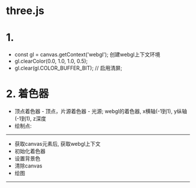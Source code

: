 



# three.js 


# 1. 
* const gl = canvas.getContext('webgl'); 创建webgl上下文环境
* gl.clearColor(0.0, 1.0, 1.0, 0.5); 
* gl.clear(gl.COLOR_BUFFER_BIT); // 启用清屏;

# 2. 着色器
* 顶点着色器 - 顶点，片源着色器 - 光源; webgl的着色器, x横轴(-1到1), y纵轴(-1到1), z深度
* 绘制点: 
*************
* 获取canvas元素后, 获取webgl上下文
* 初始化着色器
* 设置背景色
* 清除canvas
* 绘图
*************







